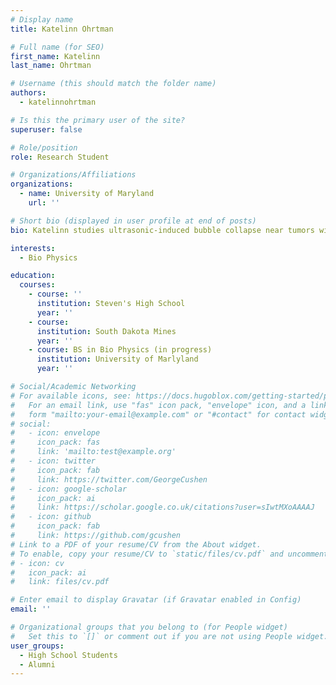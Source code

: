 ```yaml
---
# Display name
title: Katelinn Ohrtman

# Full name (for SEO)
first_name: Katelinn
last_name: Ohrtman

# Username (this should match the folder name)
authors:
  - katelinnohrtman

# Is this the primary user of the site?
superuser: false

# Role/position
role: Research Student

# Organizations/Affiliations
organizations:
  - name: University of Maryland
    url: ''

# Short bio (displayed in user profile at end of posts)
bio: Katelinn studies ultrasonic-induced bubble collapse near tumors with applications to cancer drug delivery.

interests:
  - Bio Physics

education:
  courses:
    - course: ''
      institution: Steven's High School
      year: ''
    - course: 
      institution: South Dakota Mines
      year: ''
    - course: BS in Bio Physics (in progress)
      institution: University of Marlyland
      year: ''

# Social/Academic Networking
# For available icons, see: https://docs.hugoblox.com/getting-started/page-builder/#icons
#   For an email link, use "fas" icon pack, "envelope" icon, and a link in the
#   form "mailto:your-email@example.com" or "#contact" for contact widget.
# social:
#   - icon: envelope
#     icon_pack: fas
#     link: 'mailto:test@example.org'
#   - icon: twitter
#     icon_pack: fab
#     link: https://twitter.com/GeorgeCushen
#   - icon: google-scholar
#     icon_pack: ai
#     link: https://scholar.google.co.uk/citations?user=sIwtMXoAAAAJ
#   - icon: github
#     icon_pack: fab
#     link: https://github.com/gcushen
# Link to a PDF of your resume/CV from the About widget.
# To enable, copy your resume/CV to `static/files/cv.pdf` and uncomment the lines below.
# - icon: cv
#   icon_pack: ai
#   link: files/cv.pdf

# Enter email to display Gravatar (if Gravatar enabled in Config)
email: ''

# Organizational groups that you belong to (for People widget)
#   Set this to `[]` or comment out if you are not using People widget.
user_groups:
  - High School Students
  - Alumni
---
```



